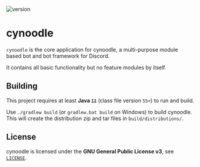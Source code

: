 ![version](https://img.shields.io/github/release/enveeed/cynoodle.svg?color=blue&label=version&style=flat-square)

# cynoodle

`cynoodle` is the core application for cynoodle, 
a multi-purpose module based bot and bot framework for Discord.

It contains all basic functionality but no feature modules by itself.

## Building

This project requires at least **Java `11`** (class file version `55+`) to run and build.

Use `./gradlew build` (or `gradlew.bat build` on Windows) to build cynoodle. This will create
the distribution zip and tar files in `build/distributions/`.

## License

cynoodle is licensed under the **GNU General Public License v3**, 
see [`LICENSE`](https://github.com/enveeed/cynoodle/blob/master/LICENSE).